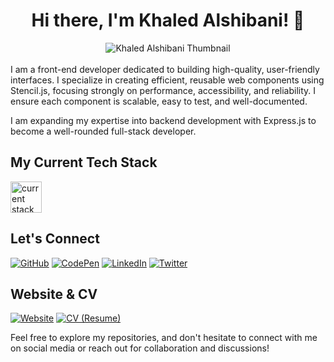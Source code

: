 <div align="center">
  <h1>Hi there, I'm Khaled Alshibani! 👋</h1>
  <img src="https://iili.io/J1Xl46X.png" alt="Khaled Alshibani Thumbnail" />
</div>
<br>
I am a front-end developer dedicated to building high-quality, user-friendly interfaces. I specialize in creating efficient, reusable web components using Stencil.js, focusing strongly on performance, accessibility, and reliability. I ensure each component is scalable, easy to test, and well-documented.

I am expanding my expertise into backend development with Express.js to become a well-rounded full-stack developer.

## My Current Tech Stack

<img src="https://iili.io/J1Xk2jt.png" alt="current stack" style="height: 50px;" />

## Let's Connect

[![GitHub](https://img.shields.io/badge/GitHub-Follow-9cf?style=for-the-badge&logo=github)](https://github.com/khaledsAlshibani)
[![CodePen](https://img.shields.io/badge/CodePen-Follow-9cf?style=for-the-badge&logo=codepen)](https://codepen.io/khaledsAlshibani)
[![LinkedIn](https://img.shields.io/badge/LinkedIn-Connect-9cf?style=for-the-badge&logo=linkedin)](https://linkedin.com/in/khaledsAlshibani)
[![Twitter](https://img.shields.io/badge/Twitter-Follow-9cf?style=for-the-badge&logo=x)](https://twitter.com/khaleds_saif)

## Website & CV

[![Website](https://img.shields.io/badge/Website-Visit-9cf?style=for-the-badge&logo=appveyor)](https://khaled.technway.biz/)
[![CV (Resume)](https://img.shields.io/badge/CV-View-9cf?style=for-the-badge&logo=appveyor)](https://khaled.technway.biz/assets/Khaled-Alshibani-Resume.pdf)

Feel free to explore my repositories, and don't hesitate to connect with me on social media or reach out for collaboration and discussions!
